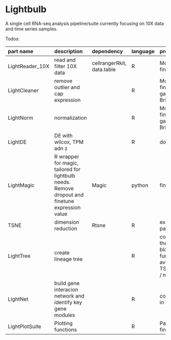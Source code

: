 # Lightbulb

A single cell RNA-seq analysis pipeline/suite currently focusing on 10X data and time series samples.

Todos:

|part name          | description	             | dependency |	language |	progress |
|:----------------- |:-------------------------- |:---------- |:-------- |:---------------------------|
|LightReader_10X    | read and filter 10X data   |	cellrangerRkit, data.table |	R |	Mostly finished |
|LightCleaner       |	remove outlier and cap expression |	|	R |	Mostly finished, gave to Brian |
|LightNorm          |   normalization              |    | R     | Mostly finished, gave to Brian |
|LightDE            |   DE with wilcox, TPM adn z | | R | done |
|LightMagic         |	R wrapper for magic, tailored for lightbulb needs. Remove dropout and finetune expression value |	Magic |	python |	finished |
|TSNE               |	dimension reduction        |	Rtsne |	R |	existing package | need to test other algo
|LightTree          |	create lineage tree        |	|	R |	correct the blocking function, averaging TSNE dist / max |
|LightNet           |	build gene interacion network and identify key gene modules |	|	R |	coorNet in Tree  |
|LightPlotSuite |	Plotting functions | |	R |	Partial finished |
